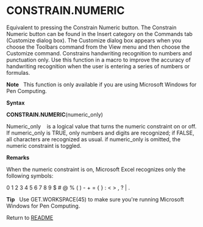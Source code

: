 # CONSTRAIN.NUMERIC

Equivalent to pressing the Constrain Numeric button. The Constrain
Numeric button can be found in the Insert category on the Commands tab
(Customize dialog box). The Customize dialog box appears when you choose
the Toolbars command from the View menu and then choose the Customize
command. Constrains handwriting recognition to numbers and punctuation
only. Use this function in a macro to improve the accuracy of
handwriting recognition when the user is entering a series of numbers or
formulas.

**Note**&nbsp;&nbsp;&nbsp;This function is only available if you are
using Microsoft Windows for Pen Computing.

**Syntax**

**CONSTRAIN.NUMERIC**(numeric\_only)

Numeric\_only&nbsp;&nbsp;&nbsp;&nbsp;is a logical value that turns the
numeric constraint on or off. If numeric\_only is TRUE, only numbers and
digits are recognized; if FALSE, all characters are recognized as usual.
if numeric\_only is omitted, the numeric constraint is toggled.

**Remarks**

When the numeric constraint is on, Microsoft Excel recognizes only the
following symbols:

0 1 2 3 4 5 6 7 8 9 $ \# @ % ( ) - + = { } : \< \> , ? | .

**Tip**&nbsp;&nbsp;&nbsp;Use GET.WORKSPACE(45) to make sure you're
running Microsoft Windows for Pen Computing.



Return to [README](README.md#C)

